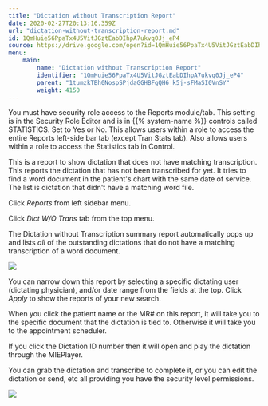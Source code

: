 ```yaml
---
title: "Dictation without Transcription Report"
date: 2020-02-27T20:13:16.359Z
url: "dictation-without-transcription-report.md"
id: 1QmHuie56PpaTx4U5VitJGztEabDIhpA7ukvq0Jj_eP4
source: https://drive.google.com/open?id=1QmHuie56PpaTx4U5VitJGztEabDIhpA7ukvq0Jj_eP4
menu:
    main:
        name: "Dictation without Transcription Report"
        identifier: "1QmHuie56PpaTx4U5VitJGztEabDIhpA7ukvq0Jj_eP4"
        parent: "1tumzkTBh0NospSPjdaGGHBFgQH6_k5j-sFMaSI0VnSY"
        weight: 4150
---
```

You must have security role access to the Reports module/tab. This setting is in the Security Role Editor and is in {{% system-name %}} controls called STATISTICS. Set to Yes or No. This allows users within a role to access the entire Reports left-side bar tab (except Tran Stats tab). Also allows users within a role to access the Statistics tab in Control.

This is a report to show dictation that does not have matching transcription. This reports the dictation that has not been transcribed for yet. It tries to find a word document in the patient's chart with the same date of service. The list is dictation that didn't have a matching word file.

Click *Reports* from left sidebar menu.

Click *Dict W/O Trans* tab from the top menu.

The Dictation without Transcription summary report automatically pops up and lists *all* of the outstanding dictations that do not have a matching transcription of a word document.

![](external_files/642b3d25bb1b771b07a7866b0eac6c07.png)

You can narrow down this report by selecting a specific dictating user (dictating physician), and/or date range from the fields at the top. Click *Apply* to show the reports of your new search.

When you click the patient name or the MR# on this report, it will take you to the specific document that the dictation is tied to. Otherwise it will take you to the appointment scheduler.

If you click the Dictation ID number then it will open and play the dictation through the MIEPlayer.

You can grab the dictation and transcribe to complete it, or you can edit the dictation or send, etc all providing you have the security level permissions.

![](external_files/cb4ddda4de93fc3ce3f6ca2a9dd79a66.png)

